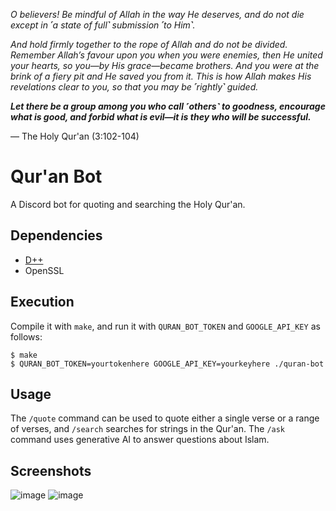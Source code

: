 *O believers! Be mindful of Allah in the way He deserves, and do not die except in ˹a state of full˺ submission ˹to Him˺.*

*And hold firmly together to the rope of Allah and do not be divided. Remember Allah’s favour upon you when you were enemies, then He united your hearts, so you—by His grace—became brothers. And you were at the brink of a fiery pit and He saved you from it. This is how Allah makes His revelations clear to you, so that you may be ˹rightly˺ guided.*

***Let there be a group among you who call ˹others˺ to goodness, encourage what is good, and forbid what is evil—it is they who will be successful.***

— The Holy Qur'an (3:102-104)

# Qur'an Bot
A Discord bot for quoting and searching the Holy Qur'an.

## Dependencies
- [D++](https://dpp.dev/)
- OpenSSL

## Execution
Compile it with `make`, and run it with `QURAN_BOT_TOKEN` and `GOOGLE_API_KEY` as follows:
```
$ make
$ QURAN_BOT_TOKEN=yourtokenhere GOOGLE_API_KEY=yourkeyhere ./quran-bot
```

## Usage
The `/quote` command can be used to quote either a single verse or a range of verses, and `/search` searches for strings in the Qur'an. The `/ask` command uses generative AI to answer questions about Islam.

## Screenshots
![image](https://github.com/user-attachments/assets/d21d7c3e-fe9e-4be7-a009-31136302da19)
![image](https://github.com/user-attachments/assets/f7b6c11f-7366-4a02-a8f7-bf99aeda3db8)


